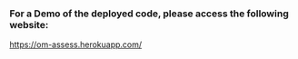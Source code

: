 ### For a Demo of the deployed code, please access the following website:
https://om-assess.herokuapp.com/
